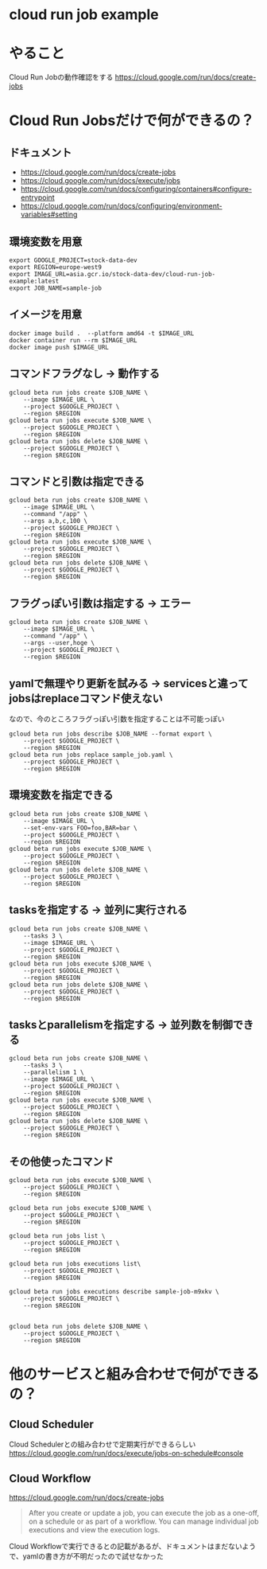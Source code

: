 # cloud run job example

# やること
Cloud Run Jobの動作確認をする
https://cloud.google.com/run/docs/create-jobs


# Cloud Run Jobsだけで何ができるの？
## ドキュメント
- https://cloud.google.com/run/docs/create-jobs
- https://cloud.google.com/run/docs/execute/jobs
- https://cloud.google.com/run/docs/configuring/containers#configure-entrypoint
- https://cloud.google.com/run/docs/configuring/environment-variables#setting

## 環境変数を用意
```
export GOOGLE_PROJECT=stock-data-dev
export REGION=europe-west9
export IMAGE_URL=asia.gcr.io/stock-data-dev/cloud-run-job-example:latest
export JOB_NAME=sample-job
```

## イメージを用意
```
docker image build .  --platform amd64 -t $IMAGE_URL
docker container run --rm $IMAGE_URL
docker image push $IMAGE_URL
```


## コマンドフラグなし -> 動作する
```
gcloud beta run jobs create $JOB_NAME \
    --image $IMAGE_URL \
    --project $GOOGLE_PROJECT \
    --region $REGION
gcloud beta run jobs execute $JOB_NAME \
    --project $GOOGLE_PROJECT \
    --region $REGION
gcloud beta run jobs delete $JOB_NAME \
    --project $GOOGLE_PROJECT \
    --region $REGION
```

## コマンドと引数は指定できる
```
gcloud beta run jobs create $JOB_NAME \
    --image $IMAGE_URL \
    --command "/app" \
    --args a,b,c,100 \
    --project $GOOGLE_PROJECT \
    --region $REGION
gcloud beta run jobs execute $JOB_NAME \
    --project $GOOGLE_PROJECT \
    --region $REGION
gcloud beta run jobs delete $JOB_NAME \
    --project $GOOGLE_PROJECT \
    --region $REGION
```

## フラグっぽい引数は指定する -> エラー
```
gcloud beta run jobs create $JOB_NAME \
    --image $IMAGE_URL \
    --command "/app" \
    --args --user,hoge \
    --project $GOOGLE_PROJECT \
    --region $REGION
```

##  yamlで無理やり更新を試みる -> servicesと違ってjobsはreplaceコマンド使えない
なので、今のところフラグっぽい引数を指定することは不可能っぽい
```
gcloud beta run jobs describe $JOB_NAME --format export \
    --project $GOOGLE_PROJECT \
    --region $REGION
gcloud beta run jobs replace sample_job.yaml \
    --project $GOOGLE_PROJECT \
    --region $REGION
```

## 環境変数を指定できる
```
gcloud beta run jobs create $JOB_NAME \
    --image $IMAGE_URL \
    --set-env-vars FOO=foo,BAR=bar \
    --project $GOOGLE_PROJECT \
    --region $REGION
gcloud beta run jobs execute $JOB_NAME \
    --project $GOOGLE_PROJECT \
    --region $REGION
gcloud beta run jobs delete $JOB_NAME \
    --project $GOOGLE_PROJECT \
    --region $REGION
```

## tasksを指定する -> 並列に実行される
```
gcloud beta run jobs create $JOB_NAME \
    --tasks 3 \
    --image $IMAGE_URL \
    --project $GOOGLE_PROJECT \
    --region $REGION
gcloud beta run jobs execute $JOB_NAME \
    --project $GOOGLE_PROJECT \
    --region $REGION
gcloud beta run jobs delete $JOB_NAME \
    --project $GOOGLE_PROJECT \
    --region $REGION
```

## tasksとparallelismを指定する -> 並列数を制御できる
```
gcloud beta run jobs create $JOB_NAME \
    --tasks 3 \
    --parallelism 1 \
    --image $IMAGE_URL \
    --project $GOOGLE_PROJECT \
    --region $REGION
gcloud beta run jobs execute $JOB_NAME \
    --project $GOOGLE_PROJECT \
    --region $REGION
gcloud beta run jobs delete $JOB_NAME \
    --project $GOOGLE_PROJECT \
    --region $REGION
```


## その他使ったコマンド
```
gcloud beta run jobs execute $JOB_NAME \
    --project $GOOGLE_PROJECT \
    --region $REGION

gcloud beta run jobs execute $JOB_NAME \
    --project $GOOGLE_PROJECT \
    --region $REGION

gcloud beta run jobs list \
    --project $GOOGLE_PROJECT \
    --region $REGION

gcloud beta run jobs executions list\
    --project $GOOGLE_PROJECT \
    --region $REGION

gcloud beta run jobs executions describe sample-job-m9xkv \
    --project $GOOGLE_PROJECT \
    --region $REGION


gcloud beta run jobs delete $JOB_NAME \
    --project $GOOGLE_PROJECT \
    --region $REGION
```

# 他のサービスと組み合わせで何ができるの？
## Cloud Scheduler
Cloud Schedulerとの組み合わせで定期実行ができるらしい
https://cloud.google.com/run/docs/execute/jobs-on-schedule#console

## Cloud Workflow
https://cloud.google.com/run/docs/create-jobs

>After you create or update a job, you can execute the job as a one-off, on a schedule or as part of a workflow. You can manage individual job executions and view the execution logs.

Cloud Workflowで実行できるとの記載があるが、ドキュメントはまだないようで、yamlの書き方が不明だったので試せなかった
